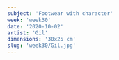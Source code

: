 ```yaml
---
subject: 'Footwear with character'
week: 'week30'
date: '2020-10-02'
artist: 'Gil'
dimensions: '30x25 cm'
slug: 'week30/Gil.jpg'
---
```

